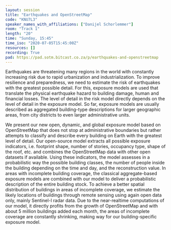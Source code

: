 ```yaml
---
layout: session
title: "Earthquakes and OpenStreetMap"
code: "KNU7L3"
speaker_names_with_affiliations: ["Danijel Schorlemmer"]
room: "Track 1"
length: "20"
time: "Sunday, 15:45"
time_iso: "2020-07-05T15:45:00Z"
resources: []
recording: True
pad: https://pad.sotm.bitcast.co.za/p/earthquakes-and-openstreetmap
---
```

Earthquakes are threatening many regions in the world with constantly increasing risk due to rapid urbanization and industrialization. To improve resilience and preparedness, we need to estimate the risk of earthquakes with the greatest possible detail. For this, exposure models are used that translate the physical earthquake hazard to building damage, human and financial losses. The level of detail in the risk model directly depends on the level of detail in the exposure model. So far, exposure models are usually described as aggregated building-type descriptions for larger geographic areas, from city districts to even larger administrative units.

We present our new open, dynamic, and global exposure model based on OpenStreetMap that does not stop at administrative boundaries but rather attempts to classify and describe every building on Earth with the greatest level of detail. Our open-source model extracts all possible exposure indicators, i.e. footprint shape, number of stories, occupancy type, shape of the roof, etc. and combines the OpenStreetMap data with other open datasets if available. Using these indicators, the model assesses in a probabilistic way the possible building classes, the number of people inside the building depending on the time and day, and the reconstruction value. In areas with incomplete building coverage, the classical aggregate-based exposure models are combined with our model to deliver a probabilistic description of the entire building stock. To achieve a better spatial distribution of buildings in areas of incomplete coverage, we estimate the likely locations of buildings through remote sensing using again open data only, mainly Sentinel-I radar data. Due to the near-realtime computations of our model, it directly profits from the growth of OpenStreetMap and with about 5 million buildings added each month, the areas of incomplete coverage are constantly shrinking, making way for our building-specific exposure model.
